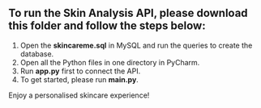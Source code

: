 ## To run the Skin Analysis API, please download this folder and follow the steps below:
1. Open the **skincareme.sql** in MySQL and run the queries to create the database.
2. Open all the Python files in one directory in PyCharm.
3. Run **app.py** first to connect the API.
4. To get started, please run **main.py**.
  
Enjoy a personalised skincare experience!

